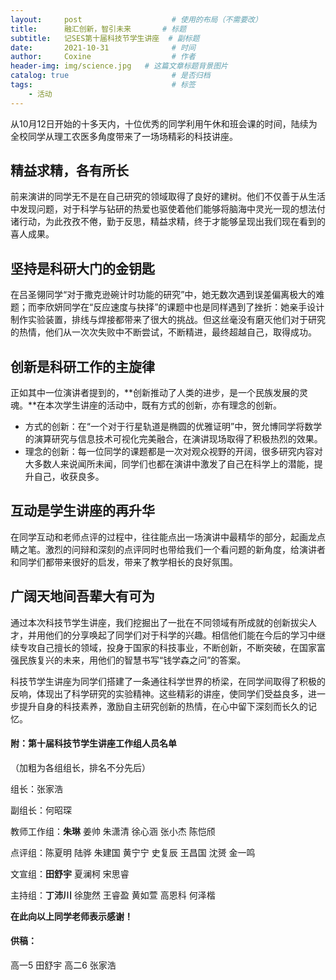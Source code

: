 ```yaml
---
layout:     post                    # 使用的布局（不需要改）
title:      融汇创新，智引未来    	# 标题 
subtitle:   记SES第十届科技节学生讲座	# 副标题
date:       2021-10-31              # 时间
author:     Coxine                  # 作者
header-img: img/science.jpg   # 这篇文章标题背景图片
catalog: true                       # 是否归档
tags:                               # 标签
    - 活动
---
```


从10月12日开始的十多天内，十位优秀的同学利用午休和班会课的时间，陆续为全校同学从理工农医多角度带来了一场场精彩的科技讲座。

## 精益求精，各有所长
前来演讲的同学无不是在自己研究的领域取得了良好的建树。他们不仅善于从生活中发现问题，对于科学与钻研的热爱也驱使着他们能够将脑海中灵光一现的想法付诸行动，为此孜孜不倦，勤于反思，精益求精，终于才能够呈现出我们现在看到的喜人成果。

## 坚持是科研大门的金钥匙
在吕圣翎同学“对于撒克逊碗计时功能的研究”中，她无数次遇到误差偏离极大的难题；而李欣妍同学在“反应速度与抉择”的课题中也是同样遇到了挫折：她亲手设计制作实验装置，排线与焊接都带来了很大的挑战。但这丝毫没有磨灭他们对于研究的热情，他们从一次次失败中不断尝试，不断精进，最终超越自己，取得成功。

## 创新是科研工作的主旋律
正如其中一位演讲者提到的，**创新推动了人类的进步，是一个民族发展的灵魂。**在本次学生讲座的活动中，既有方式的创新，亦有理念的创新。

- 方式的创新：在“一个对于行星轨道是椭圆的优雅证明”中，贺允博同学将数学的演算研究与信息技术可视化完美融合，在演讲现场取得了积极热烈的效果。
- 理念的创新：每一位同学的课题都是一次对观众视野的开阔，很多研究内容对大多数人来说闻所未闻，同学们也都在演讲中激发了自己在科学上的潜能，提升自己，收获良多。

## 互动是学生讲座的再升华

在同学互动和老师点评的过程中，往往能点出一场演讲中最精华的部分，起画龙点睛之笔。激烈的问辩和深刻的点评同时也带给我们一个看问题的新角度，给演讲者和同学们都带来很好的启发，带来了教学相长的良好氛围。

## 广阔天地间吾辈大有可为

通过本次科技节学生讲座，我们挖掘出了一批在不同领域有所成就的创新拔尖人才，并用他们的分享唤起了同学们对于科学的兴趣。相信他们能在今后的学习中继续专攻自己擅长的领域，投身于国家的科技事业，不断创新，不断突破，在国家富强民族复兴的未来，用他们的智慧书写“钱学森之问”的答案。

科技节学生讲座为同学们搭建了一条通往科学世界的桥梁，在同学间取得了积极的反响，体现出了科学研究的实验精神。这些精彩的讲座，使同学们受益良多，进一步提升自身的科技素养，激励自主研究创新的热情，在心中留下深刻而长久的记忆。

#### 附：第十届科技节学生讲座工作组人员名单

（加粗为各组组长，排名不分先后）

组长：张家浩

副组长：何昭琛

教师工作组：**朱琳** 姜帅 朱潇清 徐心涵 张小杰 陈恺颀

点评组：陈夏明 陆骅 朱建国 黄宁宁 史复辰 王昌国 沈赟 金一鸣

文宣组：**田舒宇** 夏澜柯 宋思睿

主持组：**丁沛川** 徐旎然 王睿盈 黄如萱 高恩科 何泽楷

**在此向以上同学老师表示感谢！**

#### 供稿：

高一5 田舒宇
高二6 张家浩
